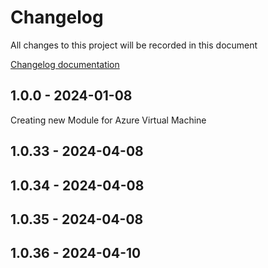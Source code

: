 # Changelog

All changes to this project will be recorded in this document

[Changelog documentation](https://keepachangelog.com/en/1.0.0/)

## 1.0.0 - 2024-01-08

Creating new Module for Azure Virtual Machine

## 1.0.33 - 2024-04-08

## 1.0.34 - 2024-04-08

## 1.0.35 - 2024-04-08

## 1.0.36 - 2024-04-10